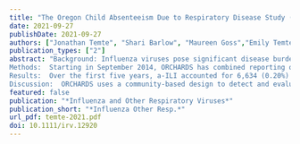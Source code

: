 ```yaml
---
title: "The Oregon Child Absenteeism Due to Respiratory Disease Study (ORCHARDS): Rationale, Objectives, and Design"
date: 2021-09-27
publishDate: 2021-09-27
authors: ["Jonathan Temte", "Shari Barlow", "Maureen Goss","Emily Temte","Cristalyne Bell", "Cecilia He", "Caroline Hamer", "Amber Schemmel", "Brad Maerz", "Lily Comp", "Mitchell Arnold","Kimberly Breunig","Sarah Clifford","Erik Reisdorf","Peter Shult", "Mary Wedig", "Thomas Haupt","Jim Conway", "Ronald Gangnon", "Ashley Fowlkes", "Amra Uzicanin"]
publication_types: ["2"]
abstract: "Background: Influenza viruses pose significant disease burdens through annual seasonal outbreaks and unpredictable pandemics. Existing influenza surveillance programs have relied heavily on medical facility reporting influenza. Continuously monitoring cause-specific school absenteeism may identify local activity acceleration of seasonal influenza. The Oregon Child Absenteeism Due to Respiratory Disease Study (ORCHARDS) implements daily school-based monitoring of influenza-like illness-specific student absenteeism (a-ILI) in pre-kindergarten through grade 12 schools and assesses this approach for early detection of accelerated influenza and other respiratory pathogen transmission in schools and surrounding communities.
Methods:  Starting in September 2014, ORCHARDS has combined reporting of daily absenteeism though automated processes within six schools and home visits to school children with acute respiratory infections (ARI). Demographic, epidemiological and symptom data are collected along with respiratory specimens. Specimens are tested for influenza and other respiratory viruses. Household members may participate in a supplementary household transmission study. Community comparisons are made possible using a pre-existing, long-standing, and highly effective influenza surveillance program, based on medically attended influenza at five primary care clinics in the same geographical area. 
Results:  Over the first five years, a-ILI accounted for 6,634 (0.20%) of 3,260,461 student school days. Viral pathogens were detected in 64.5% of 1,728 children visited at home with ARI. Influenza was the most commonly detected virus, noted in 23.3% of ill students. Influenza (p<0.001) and adenovirus (P=0.004) were significantly associated with positive likelihoods of a-ILI.
Discussion:  ORCHARDS uses a community-based design to detect and evaluate influenza trends over multiple seasons and to evaluate the utility of absenteeism for early detection of accelerated influenza and other respiratory pathogen transmission in schools and surrounding communities."
featured: false
publication: "*Influenza and Other Respiratory Viruses*"
publication_short: "*Influenza Other Resp.*"
url_pdf: temte-2021.pdf
doi: 10.1111/irv.12920 
---
```


